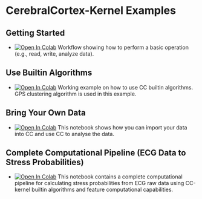 # CerebralCortex-Kernel Examples

## Getting Started
* [![Open In Colab](https://colab.research.google.com/assets/colab-badge.svg)](https://colab.research.google.com/github/MD2Korg/CerebralCortex-Kernel/tree/master/examples/datastream_operation.ipynb) Workflow showing how to perform a basic operation (e.g., read, write, analyze data).

## Use Builtin Algorithms
* [![Open In Colab](https://colab.research.google.com/assets/colab-badge.svg)](https://colab.research.google.com/github/MD2Korg/CerebralCortex-Kernel/tree/master/examples/cc_algorithms.ipynb) Working example on how to use CC builtin algorithms. GPS clustering algorithm is used in this example.

## Bring Your Own Data
* [![Open In Colab](https://colab.research.google.com/assets/colab-badge.svg)](https://colab.research.google.com/github/MD2Korg/CerebralCortex-Kernel/tree/master/examples/import_and_analyse_data.ipynb) This notebook shows how you can import your data into CC and use CC to analyse the data.

## Complete Computational Pipeline (ECG Data to Stress Probabilities)
* [![Open In Colab](https://colab.research.google.com/assets/colab-badge.svg)](https://colab.research.google.com/github/MD2Korg/CerebralCortex-Kernel/tree/master/examples/CC3-Stress-From-ECG.ipynb) This notebook contains a complete computational pipeline for calculating stress probabilities from ECG raw data using CC-kernel builtin algorithms and feature computational capabilities. 



